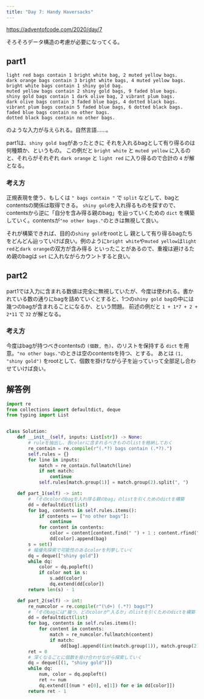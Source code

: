 ```yaml
---
title: "Day 7: Handy Haversacks"
---
```


https://adventofcode.com/2020/day/7

そろそろデータ構造の考慮が必要になってくる。


## part1

```
light red bags contain 1 bright white bag, 2 muted yellow bags.
dark orange bags contain 3 bright white bags, 4 muted yellow bags.
bright white bags contain 1 shiny gold bag.
muted yellow bags contain 2 shiny gold bags, 9 faded blue bags.
shiny gold bags contain 1 dark olive bag, 2 vibrant plum bags.
dark olive bags contain 3 faded blue bags, 4 dotted black bags.
vibrant plum bags contain 5 faded blue bags, 6 dotted black bags.
faded blue bags contain no other bags.
dotted black bags contain no other bags.
```

のような入力が与えられる。自然言語……。

part1は、`shiny gold bag`があったときに それを入れるbagとして有り得るのは何種類か、というもの。
この例だと `bright white` と `muted yellow` に入るのと、それらがそれぞれ `dark orange` と `light red` に入り得るので合計の `4` が解となる。


### 考え方

正規表現を使う、もしくは `" bags contain "` で `split` などして、bagとcontentsの関係は取得できる。
`shiny gold`を入れ得るものを探すので、contentsから逆に「自分を含み得る親のbag」を辿っていくための `dict` を構築していく。contentsが`"no other bags."`のときは無視して良い。

それが構築できれば、目的の`shiny gold`をrootとし 親として有り得るbagたちをどんどん辿っていけば良い。例のように`bright white`や`muted yellow`は`light red`と`dark orange`の双方が含み得る といったことがあるので、重複は避けるため親のbagは `set` に入れながらカウントすると良い。


## part2

part1では入力に含まれる数値は完全に無視していたが、今度は使われる。書かれている数の通りにbagを詰めていくとすると、1つの`shiny gold bag`の中には幾つのbagが含まれることになるか、という問題。
前述の例だと `1 + 1*7 + 2 + 2*11` で `32` が解となる。


### 考え方

今度はbagが持つべきcontentsの `(個数, 色)`、のリストを保持する `dict` を用意。`"no other bags."`のときは空のcontentsを持つ、とする。
あとは `(1, "shiny gold")` をrootとして、個数を掛けながら子を辿っていって全部足し合わせていけば良い。


## 解答例

```python
import re
from collections import defaultdict, deque
from typing import List


class Solution:
    def __init__(self, inputs: List[str]) -> None:
        # ruleを抽出し、各colorに含まれるべきもののlistを格納しておく
        re_contain = re.compile(r"(.*?) bags contain (.*?).")
        self.rules = {}
        for line in inputs:
            match = re_contain.fullmatch(line)
            if not match:
                continue
            self.rules[match.group(1)] = match.group(2).split(", ")

    def part_1(self) -> int:
        # 「そのcolorのbagを入れ得る親のbag」のlistを引くためのdictを構築
        dd = defaultdict(list)
        for bag, contents in self.rules.items():
            if contents == ["no other bags"]:
                continue
            for content in contents:
                color = content[content.find(" ") + 1 : content.rfind(" ")]
                dd[color].append(bag)
        s = set()
        # 幅優先探索で可能性のあるcolorを列挙していく
        dq = deque(["shiny gold"])
        while dq:
            color = dq.popleft()
            if color not in s:
                s.add(color)
                dq.extend(dd[color])
        return len(s) - 1

    def part_2(self) -> int:
        re_numcolor = re.compile(r"(\d+) (.*?) bags?")
        # 「そのbagには"幾つ、どのcolorが"入るか」のlistを引くためのdictを構築
        dd = defaultdict(list)
        for bag, contents in self.rules.items():
            for content in contents:
                match = re_numcolor.fullmatch(content)
                if match:
                    dd[bag].append((int(match.group(1)), match.group(2)))
        ret = 0
        # 深くなるごとに個数を掛け合わせながら探索していく
        dq = deque([(1, "shiny gold")])
        while dq:
            num, color = dq.popleft()
            ret += num
            dq.extend([(num * e[0], e[1]) for e in dd[color]])
        return ret - 1
```

